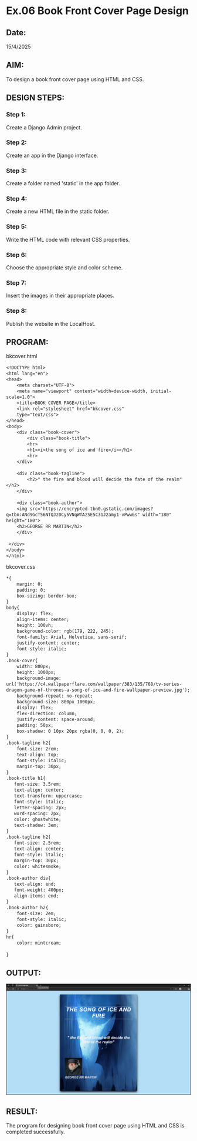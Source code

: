 # Ex.06 Book Front Cover Page Design
## Date:
15/4/2025
## AIM:
To design a book front cover page using HTML and CSS.

## DESIGN STEPS:

### Step 1:
Create a Django Admin project.

### Step 2:
Create an app in the Django interface.

### Step 3:
Create a folder named 'static' in the app folder.

### Step 4:
Create a new HTML file in the static folder.

### Step 5:
Write the HTML code with relevant CSS properties.

### Step 6:
Choose the appropriate style and color scheme.

### Step 7:
Insert the images in their appropriate places.

### Step 8:
Publish the website in the LocalHost.

## PROGRAM:
bkcover.html
```
<!DOCTYPE html>
<html lang="en">
<head>
    <meta charset="UTF-8">
    <meta name="viewport" content="width=device-width, initial-scale=1.0">
    <title>BOOK COVER PAGE</title>
    <link rel="stylesheet" href="bkcover.css"
    type="text/css">
</head>
<body>
    <div class="book-cover">
        <div class="book-title">
        <hr>   
        <h1><i>the song of ice and fire</i></h1>
        <hr>
    </div>

    <div class="book-tagline">
        <h2>" the fire and blood will decide the fate of the realm"</h2>
    </div>

    <div class="book-author">
    <img src="https://encrypted-tbn0.gstatic.com/images?q=tbn:ANd9GcT56NTQJzDCy5VNqWTAzSE5C31J2amy1-vPww&s" width="180" height="180">
    <h2>GEORGE RR MARTIN</h2>
    </div>
   
 </div>
</body>
</html>
```

bkcover.css
```
*{
    margin: 0;
    padding: 0;
    box-sizing: border-box;
}
body{
    display: flex;
    align-items: center;
    height: 100vh;
    background-color: rgb(179, 222, 245);
    font-family: Arial, Helvetica, sans-serif;
    justify-content: center;
    font-style: italic;
}
.book-cover{
    width: 800px;
    height: 1000px;
    background-image: url('https://c4.wallpaperflare.com/wallpaper/383/135/768/tv-series-dragon-game-of-thrones-a-song-of-ice-and-fire-wallpaper-preview.jpg');
    background-repeat: no-repeat;
    background-size: 800px 1000px;
    display: flex;
    flex-direction: column;
    justify-content: space-around;
    padding: 50px;
    box-shadow: 0 10px 20px rgba(0, 0, 0, 2);
}
.book-tagline h2{
    font-size: 2rem;
    text-align: top;
    font-style: italic;
    margin-top: 30px;
}
.book-title h1{
   font-size: 3.5rem;
   text-align: center;
   text-transform: uppercase;
   font-style: italic;
   letter-spacing: 2px;
   word-spacing: 2px;
   color: ghostwhite;
   text-shadow: 3em; 
}
.book-tagline h2{
   font-size: 2.5rem;
   text-align: center;
   font-style: italic;
   margin-top: 30px;
   color: whitesmoke;
}
.book-author div{
   text-align: end;
   font-weight: 400px;
   align-items: end;
}
.book-author h2{
    font-size: 2em;
    font-style: italic;
    color: gainsboro;
}
hr{
    color: mintcream;
    
}
```

## OUTPUT:
![alt text](image.png)

## RESULT:
The program for designing book front cover page using HTML and CSS is completed successfully.
